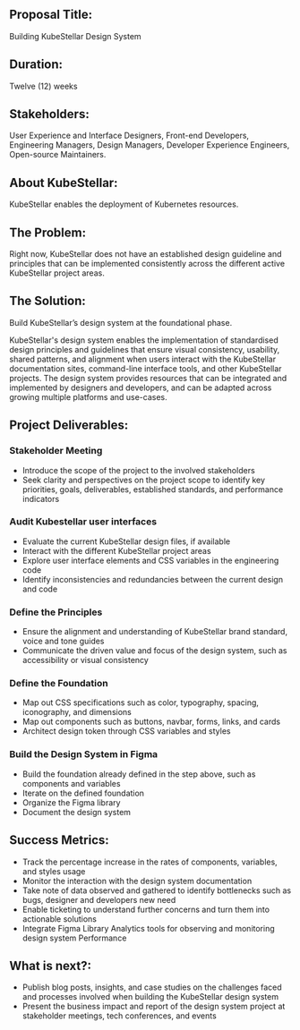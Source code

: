 ## Proposal Title:

Building KubeStellar Design System

## Duration:

Twelve (12) weeks

## Stakeholders:

User Experience and Interface Designers, Front-end Developers, Engineering Managers, Design Managers, Developer Experience Engineers, Open-source Maintainers.

## About KubeStellar:

KubeStellar enables the deployment of Kubernetes resources.

## The Problem:

Right now, KubeStellar does not have an established design guideline and principles that can be implemented consistently across the different active KubeStellar project areas.

## The Solution:

Build KubeStellar’s design system at the foundational phase.

KubeStellar's design system enables the implementation of standardised design principles and guidelines that ensure visual consistency, usability, shared patterns, and alignment when users interact with the KubeStellar documentation sites, command-line interface tools, and other KubeStellar projects. The design system provides resources that can be integrated and implemented by designers and developers, and can be adapted across growing multiple platforms and use-cases. 


## Project Deliverables:

### Stakeholder Meeting
- Introduce the scope of the project to the involved stakeholders
- Seek clarity and perspectives on the project scope to identify key priorities, goals, deliverables, established standards, and performance indicators

### Audit Kubestellar user interfaces
- Evaluate the current KubeStellar design files, if available
- Interact with the different KubeStellar project areas
- Explore user interface elements and CSS variables in the engineering code
- Identify inconsistencies and redundancies between the current design and code

### Define the Principles
- Ensure the alignment and understanding of KubeStellar brand standard, voice and tone guides
- Communicate the driven value and focus of the design system, such as accessibility or visual consistency

### Define the Foundation
- Map out CSS specifications such as color, typography, spacing, iconography, and dimensions
- Map out components such as buttons, navbar, forms, links, and cards
- Architect design token through CSS variables and styles

### Build the Design System in Figma
- Build the foundation already defined in the step above, such as components and variables
- Iterate on the defined foundation
- Organize the Figma library
- Document the design system

## Success Metrics:
- Track the percentage increase in the rates of components, variables, and styles usage
- Monitor the interaction with the design system documentation
- Take note of data observed and gathered to identify bottlenecks such as bugs,  designer and developers new need
- Enable ticketing to understand further concerns and turn them into actionable solutions
- Integrate Figma Library Analytics tools for observing and monitoring design system Performance 


## What is next?:
- Publish blog posts, insights, and case studies on the challenges faced and processes involved when building the KubeStellar design system
- Present the business impact and report of the design system project at stakeholder meetings, tech conferences, and events
